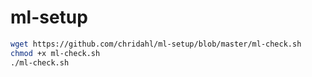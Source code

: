 # ml-setup

```bash
wget https://github.com/chridahl/ml-setup/blob/master/ml-check.sh
chmod +x ml-check.sh
./ml-check.sh
```

